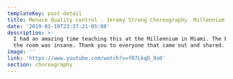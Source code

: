```yaml
---
templateKey: post-detail
title: Menace Quality control - Jeremy Strong Choreography -Millennium Miami
date: '2019-01-19T23:37:21-05:00'
description: >-
  I had an amazing time teaching this at the Millennium in Miami. The Energy in
  the room was insane. Thank you to everyone that came out and shared.
image: ''
link: 'https://www.youtube.com/watch?v=fR7LkqD_9o0'
section: choreography
---
```


